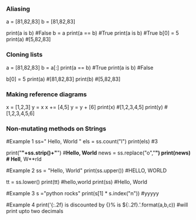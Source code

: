 ### Aliasing

a = [81,82,83]
b = [81,82,83]

print(a is b) #False
b = a
print(a == b) #True
print(a is b) #True
b[0] = 5
print(a) #[5,82,83]

### Cloning lists
a = [81,82,83]
b = a[:]
print(a == b) #True
print(a is b) #False

b[0] = 5
print(a) #[81,82,83]
print(b) #[5,82,83]

### Making reference diagrams
x = [1,2,3]
y = x
x += [4,5]
y = y + [6]
print(x) #[1,2,3,4,5]
print(y) #[1,2,3,4,5,6]

### Non-mutating methods on Strings
#Example 1
ss="     Hello, World    "
els = ss.count("l")
print(els)  #3

print("**"+ss.strip()+"**") #**Hello, World**
news = ss.replace("o","**")
print(news) #      Hell**, W**rld  

#Example 2
ss = "Hello, World"
print(ss.upper()) #HELLO, WORLD

tt = ss.lower()
print(tt) #hello,world
print(ss) #Hello, World

#Example 3
s ="python rocks"
print(s[1] * s.index("n")) #yyyyy

#Example 4
print('{:.2f} is discounted by {}% is ${:.2f}.'.format(a,b,c)) #will print upto two decimals





